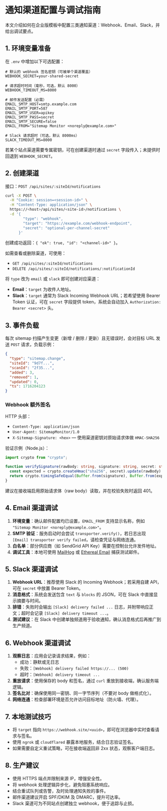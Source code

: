 # 通知渠道配置与调试指南

本文介绍如何在企业版模板中配置三类通知渠道：Webhook、Email、Slack，并给出调试要点。

## 1. 环境变量准备

在 `.env` 中增加以下可选配置：

```env
# 默认的 webhook 签名密钥（可被单个渠道覆盖）
WEBHOOK_SECRET=your-shared-secret

# 请求超时时间（毫秒，可选，默认 8000）
WEBHOOK_TIMEOUT_MS=8000

# 邮件发送配置（必需）
EMAIL_SMTP_HOST=smtp.example.com
EMAIL_SMTP_PORT=587
EMAIL_SMTP_USER=apikey
EMAIL_SMTP_PASS=secret
EMAIL_SMTP_SECURE=false
EMAIL_FROM="Sitemap Monitor <noreply@example.com>"

# Slack 请求超时（可选，默认 8000ms）
SLACK_TIMEOUT_MS=8000
```

若某个站点渠道需要专属密钥，可在创建渠道时通过 `secret` 字段传入；未提供时回退到 `WEBHOOK_SECRET`。

## 2. 创建渠道

接口：`POST /api/sites/:siteId/notifications`

```bash
curl -X POST \
  -H "Cookie: session=<session-id>" \
  -H "Content-Type: application/json" \
  https://<host>/api/sites/<site-id>/notifications \
  -d '{
        "type": "webhook",
        "target": "https://example.com/webhook-endpoint",
        "secret": "optional-per-channel-secret"
      }'
```

创建成功返回：`{ "ok": true, "id": "<channel-id>" }`。

如需查看或删除渠道，可使用：

- `GET /api/sites/:siteId/notifications`
- `DELETE /api/sites/:siteId/notifications/:notificationId`

将 `type` 改为 `email` 或 `slack` 即可创建对应渠道：

- **Email**：`target` 为收件人地址。
- **Slack**：`target` 通常为 Slack Incoming Webhook URL；若希望使用 Bearer Token 认证，可在 `secret` 字段提供 token，系统会自动加入 `Authorization: Bearer <secret>` 头。

## 3. 事件负载

每次 sitemap 扫描产生变更（新增 / 删除 / 更新）且无错误时，会对目标 URL 发送 `POST` 请求，负载示例：

```json
{
  "type": "sitemap.change",
  "siteId": "9d7f...",
  "scanId": "2f35...",
  "added": 3,
  "removed": 1,
  "updated": 0,
  "ts": 1716204123
}
```

### Webhook 额外签名

HTTP 头部：

- `Content-Type: application/json`
- `User-Agent: SitemapMonitor/1.0`
- `X-Sitemap-Signature: <hex>` — 使用渠道密钥对原始请求体做 `HMAC-SHA256`

验证示例（Node.js）：

```ts
import crypto from "crypto";

function verifySignature(rawBody: string, signature: string, secret: string) {
  const expected = crypto.createHmac("sha256", secret).update(rawBody).digest("hex");
  return crypto.timingSafeEqual(Buffer.from(signature), Buffer.from(expected));
}
```

建议在接收端启用原始请求体（raw body）读取，并在校验失败时返回 401。

## 4. Email 渠道调试

1. **环境变量**：确认邮件配置均已设置，`EMAIL_FROM` 支持显示名称，例如 `"Sitemap Monitor <noreply@example.com>"`。
2. **SMTP 验证**：服务启动时会尝试 `transporter.verify()`，若日志出现 `[Email] transporter verify failed`，请检查凭证与网络连通。
3. **白名单**：部分供应商（如 SendGrid API Key）需要在控制台允许发件地址。
4. **调试工具**：本地可使用 [MailHog](https://github.com/mailhog/MailHog) 或 [Ethereal Email](https://ethereal.email/) 捕获测试邮件。

## 5. Slack 渠道调试

1. **Webhook URL**：推荐使用 Slack 的 Incoming Webhook；若采用自建 API，可在 `secret` 中放置 Bearer Token。
2. **消息格式**：系统会发送包含 `text` 与 `blocks` 的 JSON，可在 Slack 中直接显示摘要与时间。
3. **排错**：失败时会输出 `[Slack] delivery failed ...` 日志，并附带响应正文；超时会记录 `[Slack] delivery timeout ...`。
4. **测试建议**：在 Slack 中创建单独频道用于验收通知，确认消息格式后再推广到生产频道。

## 6. Webhook 渠道调试

1. **观察日志**：应用会记录请求结果，例如：
   - 成功：静默或无日志
   - 失败：`[Webhook] delivery failed https://... (500)`
   - 超时：`[Webhook] delivery timeout ...`
2. **重放请求**：使用保存的 body 和签名，通过 `curl` 重放到接收端，确认服务端逻辑。
3. **签名比对**：确保使用同一密钥、同一字节序列（不要对 body 做格式化）。
4. **网络连通**：检查部署环境是否允许访问目标地址（防火墙、代理）。

## 7. 本地测试技巧

- 将 `target` 指向 `https://webhook.site/<uuid>`，即可在浏览器中实时查看请求与签名。
- 使用 `ngrok` 或 `cloudflared` 暴露本地服务，结合日志验证签名。
- 如果需要自定义重试策略，可在接收端返回非 2xx 状态，观察客户端日志。

## 8. 生产建议

- 使用 HTTPS 端点并限制来源 IP，增强安全性。
- 将 webhook 处理逻辑异步化，避免阻塞系统响应。
- 结合重试队列或告警，及时处理通知失败的事件。
- 邮件渠道建议开启 SPF/DKIM 及 DMARC，提升可达率。
- Slack 渠道可为不同站点创建独立 webhook，便于追踪与止损。
